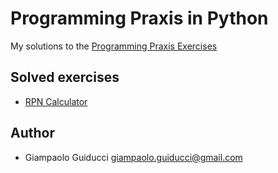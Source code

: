 Programming Praxis in Python
============================

My solutions to the [Programming Praxis Exercises](http://programmingpraxis.com/)

Solved exercises
----------------

* [RPN Calculator](http://programmingpraxis.com/2009/02/19/rpn-calculator/)

Author
------

* Giampaolo Guiducci <giampaolo.guiducci@gmail.com>
